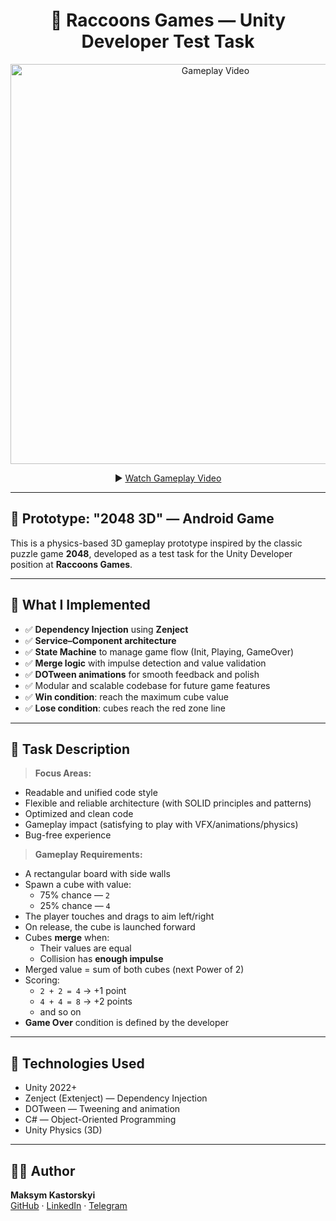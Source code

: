 <h1 align="center">🦝 Raccoons Games — Unity Developer Test Task</h1>

<p align="center">
  <a href="https://www.youtube.com/watch?v=TBrEMPnLjdc" target="_blank">
    <img src="https://img.youtube.com/vi/TBrEMPnLjdc/maxresdefault.jpg" width="640" alt="Gameplay Video"/>
  </a>
</p>

<p align="center">
  ▶️ <a href="https://www.youtube.com/watch?v=TBrEMPnLjdc" target="_blank">Watch Gameplay Video</a>
</p>

---

## 📱 Prototype: "2048 3D" — Android Game

This is a physics-based 3D gameplay prototype inspired by the classic puzzle game **2048**, developed as a test task for the Unity Developer position at **Raccoons Games**.

---

## 🧠 What I Implemented

- ✅ **Dependency Injection** using **Zenject**
- ✅ **Service–Component architecture**
- ✅ **State Machine** to manage game flow (Init, Playing, GameOver)
- ✅ **Merge logic** with impulse detection and value validation
- ✅ **DOTween animations** for smooth feedback and polish
- ✅ Modular and scalable codebase for future game features
- ✅ **Win condition**: reach the maximum cube value
- ✅ **Lose condition**: cubes reach the red zone line


---

## 🎯 Task Description

> **Focus Areas:**
- Readable and unified code style  
- Flexible and reliable architecture (with SOLID principles and patterns)  
- Optimized and clean code  
- Gameplay impact (satisfying to play with VFX/animations/physics)  
- Bug-free experience  

> **Gameplay Requirements:**
- A rectangular board with side walls
- Spawn a cube with value:
  - 75% chance — `2`
  - 25% chance — `4`
- The player touches and drags to aim left/right
- On release, the cube is launched forward
- Cubes **merge** when:
  - Their values are equal
  - Collision has **enough impulse**
- Merged value = sum of both cubes (next Power of 2)
- Scoring:
  - `2 + 2 = 4` → +1 point
  - `4 + 4 = 8` → +2 points
  - and so on
- **Game Over** condition is defined by the developer

---

## 🔧 Technologies Used

- Unity 2022+
- Zenject (Extenject) — Dependency Injection
- DOTween — Tweening and animation
- C# — Object-Oriented Programming
- Unity Physics (3D)

---

## 🧑‍💻 Author

**Maksym Kastorskyi**  
[GitHub](https://github.com/Olsney) · [LinkedIn](https://linkedin.com/in/maksym-kastorskyi) · [Telegram](https://t.me/M_Kast)

